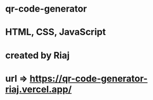 # qr-code-generator
# HTML, CSS, JavaScript
# created by Riaj
# url => https://qr-code-generator-riaj.vercel.app/
